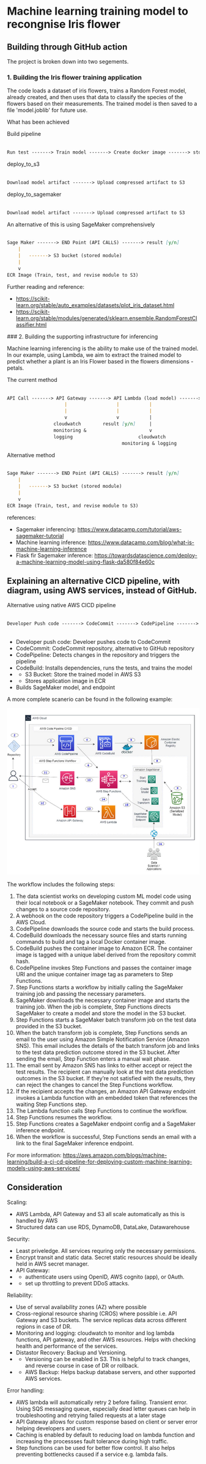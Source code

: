 # Machine learning training model to recongnise Iris flower


##  Building through GitHub action
The project is broken down into two segements.

### 1. Building the Iris flower training application

The code loads a dataset of iris flowers, trains a Random Forest model, already created, and then uses that data to classify the species of the flowers based on their measurements. The trained model is then saved to a file 'model.joblib' for future use.

What has been achieved

Build pipeline
```markdown

Run test -------> Train model -------> Create docker image -------> store image in ECR -------> Package model (model.joblib) -------> Create model artifact
```

 deploy_to_s3
```markdown

Download model artifact -------> Upload compressed artifact to S3
```

deploy_to_sagemaker
```markdown

Download model artifact -------> Upload compressed artifact to S3
```

An alternative of this is using SageMaker comprehensively
```markdown

Sage Maker -------> END Point (API CALLS) -------> result [y/n]
    |
    |   -------> S3 bucket (stored module)
    |
    v
ECR Image (Train, test, and revise module to S3)
```


Further reading and reference:
- https://scikit-learn.org/stable/auto_examples/datasets/plot_iris_dataset.html
- https://scikit-learn.org/stable/modules/generated/sklearn.ensemble.RandomForestClassifier.html

### 2. Building the supporting infrastructure for inferencing

Machine learning inferencing is the ability to make use of the trained model. In our example, using Lambda, we aim to extract the trained model to predict whether a plant is an Iris Flower based in the flowers dimensions - petals.

The current method
```markdown

API Call -------> API Gateway -------> API Lambda (load model) -------> S3 bucket (stored module)
                     |                  |           |
                     |                  |           |
                     v                  v           |
                 cloudwatch        result [y/n]     |
                 monitoring &                       v
                 logging                        cloudwatch
                                          monitoring & logging
```

Alternative method
```markdown

Sage Maker -------> END Point (API CALLS) -------> result [y/n]
    |
    |   -------> S3 bucket (stored module)
    |
    v
ECR Image (Train, test, and revise module to S3)
```


references:
- Sagemaker inferencing: https://www.datacamp.com/tutorial/aws-sagemaker-tutorial
- Machine learning inference: https://www.datacamp.com/blog/what-is-machine-learning-inference
- Flask fir Sagemaker inference: https://towardsdatascience.com/deploy-a-machine-learning-model-using-flask-da580f84e60c

## Explaining an alternative CICD pipeline, with diagram, using AWS services, instead of GitHub. 

Alternative using native AWS CICD pipeline
```markdown

Developer Push code -------> CodeCommit -------> CodePipeline -------> CodeBuild -------> Store Image (ECR) -------> Sage Maker -------> Store model (S3)
                                                                         
```

- Developer push code: Develoer pushes code to CodeCommit
- CodeCommit: CodeCommit repository, alternative to GitHub repository
- CodePipeline: Detects changes in the repository and triggers the pipeline
- CodeBuild: Installs dependencies, runs the tests, and trains the model
- -  S3 Bucket: Store the trained model in AWS S3
- - Stores application image in ECR
- Builds SageMaker model, and endpoint


A more complete scanerio can be found in the following example:

![ML Pipeline](images/prod-ml-pipeline.png)

The workflow includes the following steps:

1. The data scientist works on developing custom ML model code using their local notebook or a SageMaker notebook. They commit and push changes to a source code repository.
2. A webhook on the code repository triggers a CodePipeline build in the AWS Cloud.
3. CodePipeline downloads the source code and starts the build process.
4. CodeBuild downloads the necessary source files and starts running commands to build and tag a local Docker container image.
5. CodeBuild pushes the container image to Amazon ECR. The container image is tagged with a unique label derived from the repository commit hash.
6. CodePipeline invokes Step Functions and passes the container image URI and the unique container image tag as parameters to Step Functions.
7. Step Functions starts a workflow by initially calling the SageMaker training job and passing the necessary parameters.
8. SageMaker downloads the necessary container image and starts the training job. When the job is complete, Step Functions directs SageMaker to create a model and store the model in the S3 bucket.
9. Step Functions starts a SageMaker batch transform job on the test data provided in the S3 bucket.
10. When the batch transform job is complete, Step Functions sends an email to the user using Amazon Simple Notification Service (Amazon SNS). This email includes the details of the batch transform job and links to the test data prediction outcome stored in the S3 bucket. After sending the email, Step Function enters a manual wait phase.
11. The email sent by Amazon SNS has links to either accept or reject the test results. The recipient can manually look at the test data prediction outcomes in the S3 bucket. If they’re not satisfied with the results, they can reject the changes to cancel the Step Functions workflow.
12. If the recipient accepts the changes, an Amazon API Gateway endpoint invokes a Lambda function with an embedded token that references the waiting Step Functions step.
13. The Lambda function calls Step Functions to continue the workflow.
14. Step Functions resumes the workflow.
15. Step Functions creates a SageMaker endpoint config and a SageMaker inference endpoint.
16. When the workflow is successful, Step Functions sends an email with a link to the final SageMaker inference endpoint.


For more information: https://aws.amazon.com/blogs/machine-learning/build-a-ci-cd-pipeline-for-deploying-custom-machine-learning-models-using-aws-services/

## Consideration

Scaling:
- AWS Lambda, API Gateway and S3 all scale automatically as this is handled by AWS
- Structured data can use RDS, DynamoDB, DataLake, Datawarehouse

Security:
- Least priveledge. All services requring only the necessary permissions.
- Encrypt transit and static data. Secret static resources should be ideally held in AWS secret manager.
- API Gateway: 
-  - authenticate users using OpenID, AWS cognito (app), or 0Auth.
-  - set up throttling to prevent DDoS attacks. 

Reliability:
- Use of serval availability zones (AZ) where possible
- Cross-regional resource sharing (CROS) where possible i.e. API Gateway and S3 buckets. The service replicas data across different regions in case of DR.
- Monitoring and logging: cloudwatch to monitor and log lambda functions, API gateway, and other AWS resources. Helps with checking health and performance of the services.
- Distastor Recovery: Backup and Versioning. 
-  - Versioning can be enabled in S3. This is helpful to track changes, and reverse course in case of DR or rollback.
-  - AWS Backup: Helps backup database servers, and other supported AWS services.

Error handling:
- AWS lambda will automatically retry 2 before failing. Transient error. Using SQS messaging queue, especially dead letter queues can help in troubleshooting and retrying failed requests at a later stage
- API Gateway allows for custom response based on client or server error helping developers and users.
- Caching is enabled by default to reducing load on lambda function and increasing the processses fault tolerance during high traffic.
- Step functions can be used for better flow control. It also helps preventing bottlenecks caused if a service e.g. lambda fails.
